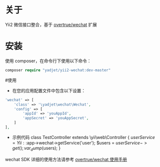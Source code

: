 # 关于
Yii2 微信接口整合，基于 [overtrue/wechat](https://github.com/overtrue/wechat) 扩展

# 安装
使用 composer，在命令行下使用以下命令：

```php
composer require "yadjet/yii2-wechat:dev-master" 
```

#使用
* 在您的应用配置文件中包含以下设置：
```php
'wechat' => [
    'class' => '\yadjet\wechat\Wechat',
    'config' => [
        'appId' => 'youAppId',
        'appSecret' => 'youAppSecret',
    ]
],
```

* 示例代码
class TestController extends \yii\web\Controller
{
    $userService = Yii::$app->wechat->getService('user');
    $users = $userService->get();
    var_dump($users);
}

wechat SDK 详细的使用方法请参考 [overtrue/wechat 使用手册](https://github.com/overtrue/wechat/wiki)
